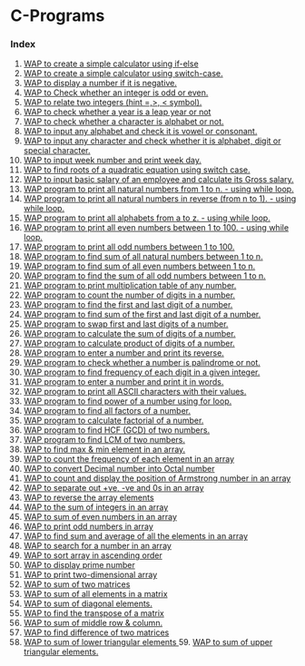 # C-Programs 

### Index
1. <a href="https://github.com/abhishek-shukla21/C-Programs/blob/main/WAP%20to%20create%20a%20simple%20calculator%20using%20if-else.c"> WAP to create a simple calculator using if-else </a> <br>
2. <a href="https://github.com/abhishek-shukla21/C-Programs/blob/main/WAP%20to%20create%20a%20simple%20calculator%20using%20switch-case.c">WAP to create a simple calculator using switch-case.</a> <br>
3. <a href="https://github.com/abhishek-shukla21/C-Programs/blob/main/WAP%20to%20display%20a%20number%20if%20it%20is%20negative.c">WAP to display a number if it is negative.</a> <br>
4. <a href="https://github.com/abhishek-shukla21/C-Programs/blob/main/WAP%20to%20check%20odd%20even.c">WAP to Check whether an integer is odd or even.</a> <br>
5. <a href="https://github.com/abhishek-shukla21/C-Programs/blob/main/WAP%20to%20relate%20two%20integers%20(Hint%20%3E%2C%20%3C%2C%20%3D).c">WAP to relate two integers (hint =,>, < symbol).</a> <br>
6. <a href="https://github.com/abhishek-shukla21/C-Programs/blob/main/WAP%20to%20check%20whether%20a%20year%20is%20leap%20year%20or%20not.c">WAP to check whether a year is a leap year or not</a> <br>
7. <a href="https://github.com/abhishek-shukla21/C-Programs/blob/main/check%20whether%20a%20character%20is%20alphabet%20or%20not.c">WAP to check whether a character is alphabet or not.</a> <br>
8. <a href="https://github.com/abhishek-shukla21/C-Programs/blob/main/input%20any%20alphabet%20and%20check%20it%20is%20vowel%20or%20consonant.c">WAP to input any alphabet and check it is vowel or consonant.</a> <br>
9. <a href="https://github.com/abhishek-shukla21/C-Programs/blob/main/input%20any%20character%20and%20check%20whether%20it%20is%20alphabet%2C%20digit%20or%20special%20character.c">WAP to input any character and check whether it is alphabet, digit or special character. </a> <br>
10. <a href="https://github.com/abhishek-shukla21/C-Programs/blob/main/input%20week%20number%20and%20print%20week%20day.c">WAP to input week number and print week day.</a> <br>
11. <a href="">WAP to find roots of a quadratic equation using switch case.</a> <br>
12. <a href="">WAP to input basic salary of an employee and calculate its Gross salary.</a> <br>
13. <a href="">WAP program to print all natural numbers from 1 to n. - using while loop.</a> <br>
14. <a href="">WAP program to print all natural numbers in reverse (from n to 1). - using while loop.</a> <br>
15. <a href="">WAP program to print all alphabets from a to z. - using while loop.</a> <br>
16. <a href="">WAP program to print all even numbers between 1 to 100. - using while loop.</a> <br>
17. <a href="">WAP program to print all odd numbers between 1 to 100.</a> <br>
18. <a href="">WAP program to find sum of all natural numbers between 1 to n.</a> <br>
19. <a href="">WAP program to find sum of all even numbers between 1 to n.</a> <br>
20. <a href="">WAP program to find the sum of all odd numbers between 1 to n.</a> <br>
21. <a href="">WAP program to print multiplication table of any number.</a> <br>
22. <a href="">WAP program to count the number of digits in a number.</a> <br>
23. <a href="">WAP program to find the first and last digit of a number.</a> <br>
24. <a href="">WAP program to find sum of the first and last digit of a number.</a> <br>
25. <a href="">WAP program to swap first and last digits of a number.</a> <br>
26. <a href="">WAP program to calculate the sum of digits of a number.</a> <br>
27. <a href="">WAP program to calculate product of digits of a number.</a> <br>
28. <a href="">WAP program to enter a number and print its reverse.</a> <br>
29. <a href="">WAP program to check whether a number is palindrome or not.</a> <br>
30. <a href="">WAP program to find frequency of each digit in a given integer.</a> <br>
31. <a href="">WAP program to enter a number and print it in words.</a><br>
32. <a href="">WAP program to print all ASCII characters with their values.</a> <br> 
33. <a href="">WAP program to find power of a number using for loop.</a> <br> 
34. <a href="">WAP program to find all factors of a number.</a> <br>
35. <a href="">WAP program to calculate factorial of a number.</a> <br>
36. <a href="">WAP program to find HCF (GCD) of two numbers.</a> <br>
37. <a href="">WAP program to find LCM of two numbers.</a> <br>
38. <a href="">WAP to find max & min element in an array.</a>	
39. <a href="">WAP to count the frequency of each element in an array </a>	
40. <a href="">WAP to convert Decimal number into Octal number 	</a>
41. <a href="">WAP to count and display the position of Armstrong number in an array </a> 	
42. <a href="">WAP to separate out +ve, -ve and 0s in an array </a> 	
43. <a href="">WAP to reverse the array elements </a>
44. <a href="">WAP to the sum of integers in an array </a>
45. <a href="">WAP to sum of even numbers in an array 	</a>
46. <a href="">WAP to print odd numbers in array 	</a>
47. <a href="">WAP to find sum and average of all the elements in an array </a>  	
48. <a href="">WAP to search for a number in an array 	</a>
49. <a href="">WAP to sort array in ascending order </a>	
50. <a href="">WAP to display prime number 	</a>
51. <a href="">WAP to print two-dimensional array </a> 	
52. <a href="">WAP to sum of two matrices </a>	
53. <a href="">WAP to sum of all elements in a matrix </a> 	
54. <a href="">WAP to sum of diagonal elements. </a>
55. <a href="">WAP to find the transpose of a matrix </a>	
56. <a href="">WAP to sum of middle row & column. </a>	
57. <a href="">WAP to find difference of two matrices </a>
58. <a href="">WAP to sum of lower triangular elements </a>
	59. <a href="">WAP to sum of upper triangular elements.</a> <br> 
